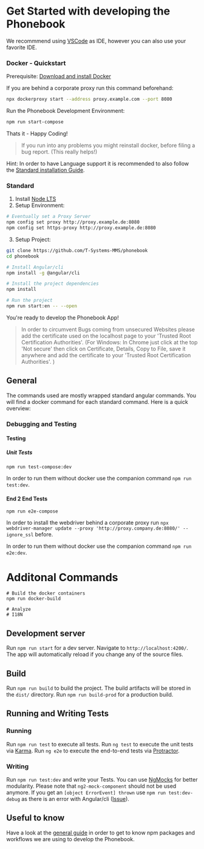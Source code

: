 # Get Started with developing the Phonebook

We recommmend using [VSCode](https://code.visualstudio.com/) as IDE, however you can also use your favorite IDE.

### Docker - Quickstart

Prerequisite: [Download and install Docker](https://docs.docker.com/install/#supported-platforms)

If you are behind a corporate proxy run this command beforehand:

```bash
npx dockerproxy start --address proxy.example.com --port 8080
```

Run the Phonebook Development Environment:

```bash
npm run start-compose
```

Thats it - Happy Coding!

> If you run into any problems you might reinstall docker, before filing a bug report. (This really helps!)

Hint: In order to have Language support it is recommended to also follow the [Standard installation Guide](###Standard).

### Standard

1.  Install [Node LTS](https://nodejs.org/en/)
2.  Setup Environment:

```bash
# Eventually set a Proxy Server
npm config set proxy http://proxy.example.de:8080
npm config set https-proxy http://proxy.example.de:8080
```

3.  Setup Project:

```bash
git clone https://github.com/T-Systems-MMS/phonebook
cd phonebook

# Install Angular/cli
npm install -g @angular/cli

# Install the project dependencies
npm install

# Run the project
npm run start:en -- --open
```

You're ready to develop the Phonebook App!

> In order to circumvent Bugs coming from unsecured Websites please add the certificate used on the localhost page to your 'Trusted Root Certification Authorities'. (For Windows: In Chrome just click at the top 'Not secure' then click on Certificate, Details, Copy to File, save it anywhere and add the certificate to your 'Trusted Root Certification Authorities'. )

## General

The commands used are mostly wrapped standard angular commands.
You will find a docker command for each standard command.
Here is a quick overview:

### Debugging and Testing

#### Testing

##### Unit Tests

```
npm run test-compose:dev
```

In order to run them without docker use the companion command `npm run test:dev`.

#### End 2 End Tests

```
npm run e2e-compose
```

In order to install the webdriver behind a corporate proxy run `npx webdriver-manager update --proxy 'http://proxy.company.de:8080/' --ignore_ssl` before.

In order to run them without docker use the companion command `npm run e2e:dev`.

# Additonal Commands

```
# Build the docker containers
npm run docker-build

# Analyze
# I18N
```

## Development server

Run `npm run start` for a dev server. Navigate to `http://localhost:4200/`. The app will automatically reload if you change any of the source files.

## Build

Run `npm run build` to build the project. The build artifacts will be stored in the `dist/` directory. Run `npm run build-prod` for a production build.

## Running and Writing Tests

### Running

Run `npm run test` to execute all tests.
Run `ng test` to execute the unit tests via [Karma](https://karma-runner.github.io).
Run `ng e2e` to execute the end-to-end tests via [Protractor](http://www.protractortest.org/).

### Writing

Run `npm run test:dev` and write your Tests.
You can use [NgMocks](https://www.npmjs.com/package/ng-mocks) for better modularity. Please note that `ng2-mock-component` should not be used anymore.
If you get an `[object ErrorEvent] thrown` use `npm run test:dev-debug` as there is an error with Angular/cli ([Issue](https://github.com/angular/angular-cli/issues/7296)).

## Useful to know

Have a look at the [general guide](developer-guide/general-guide.md) in order to get to know npm packages and workflows we are using to develop the Phonebook.
